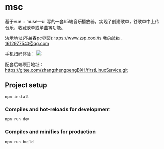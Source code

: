 # msc

基于vue + muse—ui 写的一套h5端音乐播放器，实现了创建歌单，往歌单中上传音乐，收藏歌单或单曲等功能。

演示地址(不兼容pc界面):https://www.zsp.cool/ls
我的邮箱：1612977540@qq.com

手机扫码体验：
![](https://www.zsp.cool/img/23_259_70aebdd2300f053f210c0c5fe8b5b4d7_d293766769c876c3e22301f1e92f18c3.png)

配套后端项目地址：https://gitee.com/zhangshengpengBXH/firstLinuxService.git

## Project setup
```
npm install
```

### Compiles and hot-reloads for development
```
npm run dev
```

### Compiles and minifies for production
```
npm run build
```




